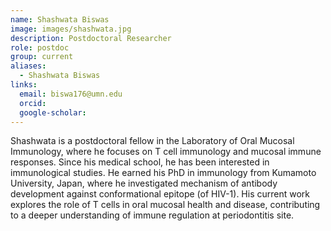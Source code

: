 ```yaml
---
name: Shashwata Biswas
image: images/shashwata.jpg
description: Postdoctoral Researcher
role: postdoc
group: current
aliases:
  - Shashwata Biswas
links:
  email: biswa176@umn.edu
  orcid: 
  google-scholar: 
---
```


Shashwata is a postdoctoral fellow in the Laboratory of Oral Mucosal Immunology, where he focuses on T cell immunology and mucosal immune responses. Since his medical school, he has been interested in immunological studies. He earned his PhD in immunology from Kumamoto University, Japan, where he investigated mechanism of antibody development against conformational epitope (of HIV-1). His current work explores the role of T cells in oral mucosal health and disease, contributing to a deeper understanding of immune regulation at periodontitis site.